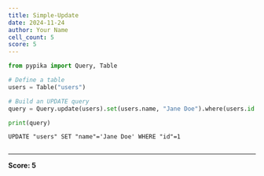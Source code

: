 ```yaml
---
title: Simple-Update
date: 2024-11-24
author: Your Name
cell_count: 5
score: 5
---
```


```python
from pypika import Query, Table
```


```python
# Define a table
users = Table("users")
```


```python
# Build an UPDATE query
query = Query.update(users).set(users.name, "Jane Doe").where(users.id == 1)
```


```python
print(query)
```

    UPDATE "users" SET "name"='Jane Doe' WHERE "id"=1



```python

```


---
**Score: 5**
